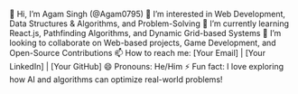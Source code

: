 👋 Hi, I’m Agam Singh (@Agam0795)
👀 I’m interested in Web Development, Data Structures & Algorithms, and Problem-Solving
🌱 I’m currently learning React.js, Pathfinding Algorithms, and Dynamic Grid-based Systems
💞️ I’m looking to collaborate on Web-based projects, Game Development, and Open-Source Contributions
📫 How to reach me: [Your Email] | [Your LinkedIn] | [Your GitHub]
😄 Pronouns: He/Him
⚡ Fun fact: I love exploring how AI and algorithms can optimize real-world problems!
<!--- Agam0795/Agam0795 is a ✨ special ✨ repository because its `README.md` (this file) appears on your GitHub profile. You can click the Preview link to take a look at your changes. --->
